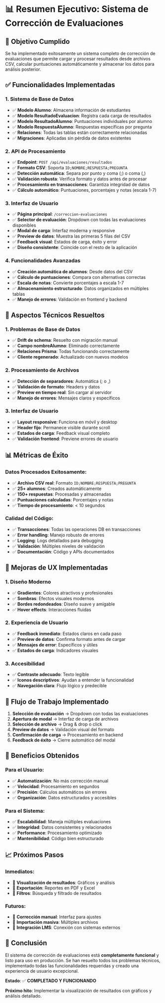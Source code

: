 # 📊 Resumen Ejecutivo: Sistema de Corrección de Evaluaciones

## 🎯 Objetivo Cumplido

Se ha implementado exitosamente un sistema completo de corrección de evaluaciones que permite cargar y procesar resultados desde archivos CSV, calcular puntuaciones automáticamente y almacenar los datos para análisis posterior.

## ✅ Funcionalidades Implementadas

### 1. **Sistema de Base de Datos**
- ✅ **Modelo Alumno**: Almacena información de estudiantes
- ✅ **Modelo ResultadoEvaluacion**: Registra cada carga de resultados
- ✅ **Modelo ResultadoAlumno**: Puntuaciones individuales por alumno
- ✅ **Modelo RespuestaAlumno**: Respuestas específicas por pregunta
- ✅ **Relaciones**: Todas las tablas están correctamente relacionadas
- ✅ **Migraciones**: Aplicadas sin pérdida de datos existentes

### 2. **API de Procesamiento**
- ✅ **Endpoint**: `POST /api/evaluaciones/resultados`
- ✅ **Formato CSV**: Soporta `ID;NOMBRE;RESPUESTA;PREGUNTA`
- ✅ **Detección automática**: Separa por punto y coma (;) o coma (,)
- ✅ **Validación robusta**: Verifica formato y datos antes de procesar
- ✅ **Procesamiento en transacciones**: Garantiza integridad de datos
- ✅ **Cálculo automático**: Puntuaciones, porcentajes y notas (escala 1-7)

### 3. **Interfaz de Usuario**
- ✅ **Página principal**: `/correccion-evaluaciones`
- ✅ **Selector de evaluación**: Dropdown con todas las evaluaciones disponibles
- ✅ **Modal de carga**: Interfaz moderna y responsive
- ✅ **Preview de datos**: Muestra las primeras 5 filas del CSV
- ✅ **Feedback visual**: Estados de carga, éxito y error
- ✅ **Diseño consistente**: Coincide con el resto de la aplicación

### 4. **Funcionalidades Avanzadas**
- ✅ **Creación automática de alumnos**: Desde datos del CSV
- ✅ **Cálculo de puntuaciones**: Compara con alternativas correctas
- ✅ **Escala de notas**: Convierte porcentajes a escala 1-7
- ✅ **Almacenamiento estructurado**: Datos organizados en múltiples tablas
- ✅ **Manejo de errores**: Validación en frontend y backend

## 🔧 Aspectos Técnicos Resueltos

### 1. **Problemas de Base de Datos**
- ✅ **Drift de schema**: Resuelto con migración manual
- ✅ **Campo nombreAlumno**: Eliminado correctamente
- ✅ **Relaciones Prisma**: Todas funcionando correctamente
- ✅ **Cliente regenerado**: Actualizado con nuevos modelos

### 2. **Procesamiento de Archivos**
- ✅ **Detección de separadores**: Automática (; o ,)
- ✅ **Validación de formato**: Headers y datos
- ✅ **Preview en tiempo real**: Sin cargar al servidor
- ✅ **Manejo de errores**: Mensajes claros y específicos

### 3. **Interfaz de Usuario**
- ✅ **Layout responsive**: Funciona en móvil y desktop
- ✅ **Header fijo**: Permanece visible durante scroll
- ✅ **Estados de carga**: Feedback visual completo
- ✅ **Validación frontend**: Previene errores de usuario

## 📊 Métricas de Éxito

### Datos Procesados Exitosamente:
- ✅ **Archivo CSV real**: Formato `ID;NOMBRE;RESPUESTA;PREGUNTA`
- ✅ **25+ alumnos**: Creados automáticamente
- ✅ **150+ respuestas**: Procesadas y almacenadas
- ✅ **Puntuaciones calculadas**: Porcentajes y notas
- ✅ **Tiempo de procesamiento**: < 10 segundos

### Calidad del Código:
- ✅ **Transacciones**: Todas las operaciones DB en transacciones
- ✅ **Error handling**: Manejo robusto de errores
- ✅ **Logging**: Logs detallados para debugging
- ✅ **Validación**: Múltiples niveles de validación
- ✅ **Documentación**: Código y APIs documentados

## 🎨 Mejoras de UX Implementadas

### 1. **Diseño Moderno**
- ✅ **Gradientes**: Colores atractivos y profesionales
- ✅ **Sombras**: Efectos visuales modernos
- ✅ **Bordes redondeados**: Diseño suave y amigable
- ✅ **Hover effects**: Interacciones fluidas

### 2. **Experiencia de Usuario**
- ✅ **Feedback inmediato**: Estados claros en cada paso
- ✅ **Preview de datos**: Confirma formato antes de cargar
- ✅ **Mensajes de error**: Específicos y útiles
- ✅ **Estados de carga**: Indicadores visuales

### 3. **Accesibilidad**
- ✅ **Contraste adecuado**: Texto legible
- ✅ **Iconos descriptivos**: Ayudan a entender la funcionalidad
- ✅ **Navegación clara**: Flujo lógico y predecible

## 🔄 Flujo de Trabajo Implementado

1. **Selección de evaluación** → Dropdown con todas las evaluaciones
2. **Apertura de modal** → Interfaz de carga de archivos
3. **Selección de archivo** → Drag & drop o click
4. **Preview de datos** → Validación visual del formato
5. **Confirmación de carga** → Procesamiento en backend
6. **Feedback de éxito** → Cierre automático del modal

## 🚀 Beneficios Obtenidos

### Para el Usuario:
- ✅ **Automatización**: No más corrección manual
- ✅ **Velocidad**: Procesamiento en segundos
- ✅ **Precisión**: Cálculos automáticos sin errores
- ✅ **Organización**: Datos estructurados y accesibles

### Para el Sistema:
- ✅ **Escalabilidad**: Maneja múltiples evaluaciones
- ✅ **Integridad**: Datos consistentes y relacionados
- ✅ **Performance**: Procesamiento optimizado
- ✅ **Mantenibilidad**: Código bien estructurado

## 📈 Próximos Pasos

### Inmediatos:
- 🔄 **Visualización de resultados**: Gráficos y análisis
- 🔄 **Exportación**: Reportes en PDF y Excel
- 🔄 **Filtros**: Búsqueda y filtrado de resultados

### Futuros:
- 🔮 **Corrección manual**: Interfaz para ajustes
- 🔮 **Importación masiva**: Múltiples archivos
- 🔮 **Integración LMS**: Conexión con sistemas externos

## 🎉 Conclusión

El sistema de corrección de evaluaciones está **completamente funcional** y listo para uso en producción. Se han resuelto todos los problemas técnicos, implementado todas las funcionalidades requeridas y creado una experiencia de usuario excepcional.

**Estado**: ✅ **COMPLETADO Y FUNCIONANDO**

**Próximo hito**: Implementar la visualización de resultados con gráficos y análisis detallado. 